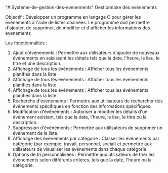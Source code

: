 "# Systeme-de-gestion-des-evenements" 
Gestionnaire des évènements

Objectif :
Développer un programme en langage C pour gérer les évènements à l'aide de listes chaînées. 
Le programme doit permettre d'ajouter, de supprimer, de modifier et d'afficher les informations 
des evenements

Les fonctionnalités :

1. Ajout d'événements : Permettre aux utilisateurs d'ajouter de nouveaux événements en 
saisissant les détails tels que la date, l'heure, le lieu, le titre et une description.
2. Affichage de tous les événements : Afficher tous les événements planifiés dans la liste
3. Affichage de tous les événements : Afficher tous les événements planifiés dans la liste.
4. Affichage de tous les événements : Afficher tous les événements planifiés dans la liste.
5. Recherche d'événements : Permettre aux utilisateurs de rechercher des événements 
spécifiques en fonction des informations spécifiques.
6. Modification d'événements : Autoriser à modifier les détails d'un événement existant, 
tels que la date, l'heure, le lieu, le titre ou la description.
7. Suppression d'événements : Permettre aux utilisateurs de supprimer un événement de 
la liste.
8. Affichage des événements par catégorie : Classer les événements par catégorie (par 
exemple, travail, personnel, social) et permettre aux utilisateurs de visualiser les 
événements dans chaque catégorie.
9. Options de tri personnalisées : Permettre aux utilisateurs de trier les événements 
selon différents critères, tels que la date, l'heure ou la catégorie.
